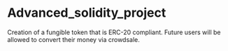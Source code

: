 # Advanced_solidity_project
Creation of a fungible token that is ERC-20 compliant. Future users will be allowed to convert their money via crowdsale.

